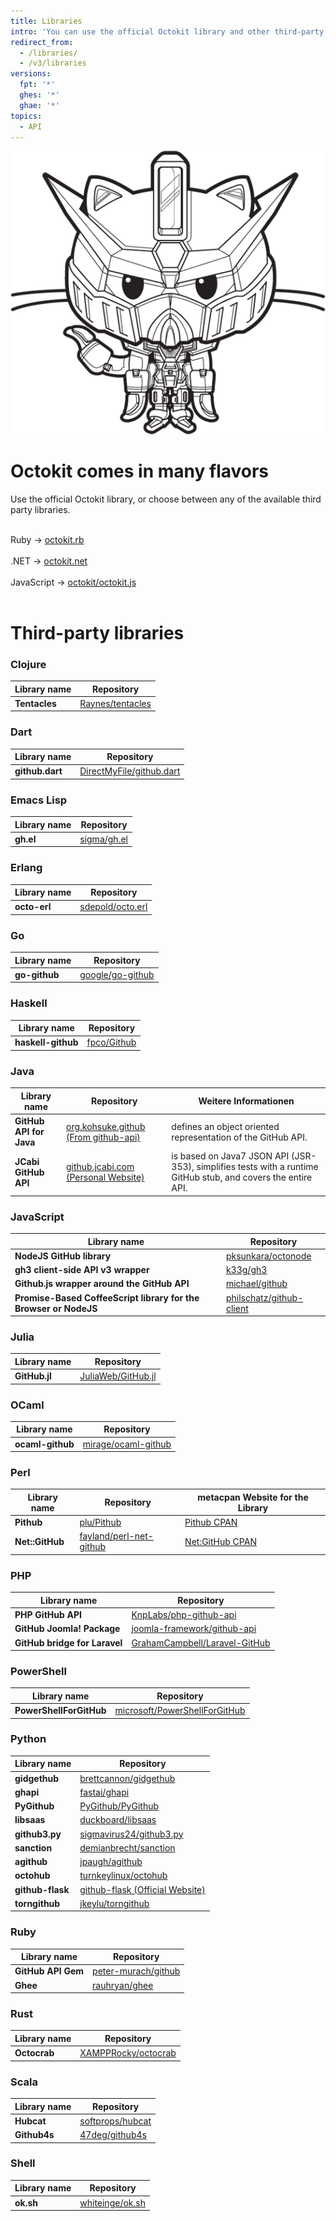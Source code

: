 ```yaml
---
title: Libraries
intro: 'You can use the official Octokit library and other third-party libraries to extend and simplify how you use the {% data variables.product.prodname_dotcom %} API.'
redirect_from:
  - /libraries/
  - /v3/libraries
versions:
  fpt: '*'
  ghes: '*'
  ghae: '*'
topics:
  - API
---
```


<div class="jumbotron libraries-jumbotron">
  <img src="/assets/images/gundamcat.png" class="gundamcat" alt="The Gundamcat" />
  <h1>Octokit comes in many flavors</h1>
  <p class="lead">Use the official Octokit library, or choose between any of the available third party libraries.</p>
  <div class="octokit-links"><br/>
     <div class="octokit-language"> <span>Ruby → </span><a href="https://github.com/octokit/octokit.rb">octokit.rb</a></div><br/>
     <div class="octokit-language"><span>.NET → </span> <a href="https://github.com/octokit/octokit.net">octokit.net</a></div><br/>
     <div class="octokit-language"><span>JavaScript → </span> <a href="https://github.com/octokit/octokit.js">octokit/octokit.js</a></div><br/>
  </div>
</div>

# Third-party libraries

### Clojure

| Library name  | Repository                                              |
| ------------- | ------------------------------------------------------- |
| **Tentacles** | [Raynes/tentacles](https://github.com/Raynes/tentacles) |

### Dart

| Library name    | Repository                                                              |
| --------------- | ----------------------------------------------------------------------- |
| **github.dart** | [DirectMyFile/github.dart](https://github.com/DirectMyFile/github.dart) |

### Emacs Lisp

| Library name | Repository                                    |
| ------------ | --------------------------------------------- |
| **gh.el**    | [sigma/gh.el](https://github.com/sigma/gh.el) |

### Erlang

| Library name | Repository                                              |
| ------------ | ------------------------------------------------------- |
| **octo-erl** | [sdepold/octo.erl](https://github.com/sdepold/octo.erl) |

### Go

| Library name  | Repository                                              |
| ------------- | ------------------------------------------------------- |
| **go-github** | [google/go-github](https://github.com/google/go-github) |

### Haskell

| Library name       | Repository                                    |
| ------------------ | --------------------------------------------- |
| **haskell-github** | [fpco/Github](https://github.com/fpco/GitHub) |

### Java

| Library name            | Repository                                                             | Weitere Informationen                                                                                         |
| ----------------------- | ---------------------------------------------------------------------- | ------------------------------------------------------------------------------------------------------------- |
| **GitHub API for Java** | [org.kohsuke.github (From github-api)](http://github-api.kohsuke.org/) | defines an object oriented representation of the GitHub API.                                                  |
| **JCabi GitHub API**    | [github.jcabi.com (Personal Website)](http://github.jcabi.com)         | is based on Java7 JSON API (JSR-353), simplifies tests with a runtime GitHub stub, and covers the entire API. |

### JavaScript

| Library name                                                     | Repository                                                              |
| ---------------------------------------------------------------- | ----------------------------------------------------------------------- |
| **NodeJS GitHub library**                                        | [pksunkara/octonode](https://github.com/pksunkara/octonode)             |
| **gh3 client-side API v3 wrapper**                               | [k33g/gh3](https://github.com/k33g/gh3)                                 |
| **Github.js wrapper around the GitHub API**                      | [michael/github](https://github.com/michael/github)                     |
| **Promise-Based CoffeeScript library for the Browser or NodeJS** | [philschatz/github-client](https://github.com/philschatz/github-client) |

### Julia

| Library name  | Repository                                                  |
| ------------- | ----------------------------------------------------------- |
| **GitHub.jl** | [JuliaWeb/GitHub.jl](https://github.com/JuliaWeb/GitHub.jl) |

### OCaml

| Library name     | Repository                                                    |
| ---------------- | ------------------------------------------------------------- |
| **ocaml-github** | [mirage/ocaml-github](https://github.com/mirage/ocaml-github) |

### Perl

| Library name    | Repository                                                            | metacpan Website for the Library                        |
| --------------- | --------------------------------------------------------------------- | ------------------------------------------------------- |
| **Pithub**      | [plu/Pithub](https://github.com/plu/Pithub)                           | [Pithub CPAN](http://metacpan.org/module/Pithub)        |
| **Net::GitHub** | [fayland/perl-net-github](https://github.com/fayland/perl-net-github) | [Net:GitHub CPAN](https://metacpan.org/pod/Net::GitHub) |

### PHP

| Library name                  | Repository                                                                        |
| ----------------------------- | --------------------------------------------------------------------------------- |
| **PHP GitHub API**            | [KnpLabs/php-github-api](https://github.com/KnpLabs/php-github-api)               |
| **GitHub Joomla! Package**    | [joomla-framework/github-api](https://github.com/joomla-framework/github-api)     |
| **GitHub bridge for Laravel** | [GrahamCampbell/Laravel-GitHub](https://github.com/GrahamCampbell/Laravel-GitHub) |

### PowerShell

| Library name            | Repository                                                                        |
| ----------------------- | --------------------------------------------------------------------------------- |
| **PowerShellForGitHub** | [microsoft/PowerShellForGitHub](https://github.com/microsoft/PowerShellForGitHub) |

### Python

| Library name     | Repository                                                             |
| ---------------- | ---------------------------------------------------------------------- |
| **gidgethub**    | [brettcannon/gidgethub](https://github.com/brettcannon/gidgethub)      |
| **ghapi**        | [fastai/ghapi](https://github.com/fastai/ghapi)                        |
| **PyGithub**     | [PyGithub/PyGithub](https://github.com/PyGithub/PyGithub)              |
| **libsaas**      | [duckboard/libsaas](https://github.com/ducksboard/libsaas)             |
| **github3.py**   | [sigmavirus24/github3.py](https://github.com/sigmavirus24/github3.py)  |
| **sanction**     | [demianbrecht/sanction](https://github.com/demianbrecht/sanction)      |
| **agithub**      | [jpaugh/agithub](https://github.com/jpaugh/agithub)                    |
| **octohub**      | [turnkeylinux/octohub](https://github.com/turnkeylinux/octohub)        |
| **github-flask** | [github-flask (Official Website)](http://github-flask.readthedocs.org) |
| **torngithub**   | [jkeylu/torngithub](https://github.com/jkeylu/torngithub)              |

### Ruby

| Library name       | Repository                                                    |
| ------------------ | ------------------------------------------------------------- |
| **GitHub API Gem** | [peter-murach/github](https://github.com/peter-murach/github) |
| **Ghee**           | [rauhryan/ghee](https://github.com/rauhryan/ghee)             |

### Rust

| Library name | Repository                                                    |
| ------------ | ------------------------------------------------------------- |
| **Octocrab** | [XAMPPRocky/octocrab](https://github.com/XAMPPRocky/octocrab) |

### Scala

| Library name | Repository                                              |
| ------------ | ------------------------------------------------------- |
| **Hubcat**   | [softprops/hubcat](https://github.com/softprops/hubcat) |
| **Github4s** | [47deg/github4s](https://github.com/47deg/github4s)     |

### Shell

| Library name | Repository                                            |
| ------------ | ----------------------------------------------------- |
| **ok.sh**    | [whiteinge/ok.sh](https://github.com/whiteinge/ok.sh) |
